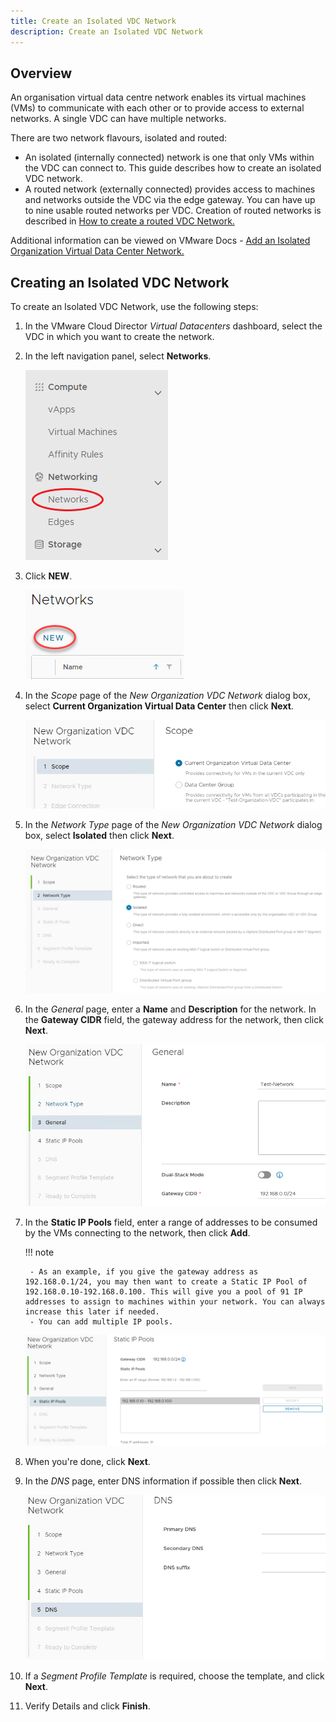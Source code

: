 ```yaml
---
title: Create an Isolated VDC Network
description: Create an Isolated VDC Network
---
```


## Overview

An organisation virtual data centre network enables its virtual machines (VMs) to communicate with each other or to provide access to external networks. A single VDC can have multiple networks.

There are two network flavours, isolated and routed:

- An isolated (internally connected) network is one that only VMs within the VDC can connect to. This guide describes how to create an isolated VDC network.
- A routed network (externally connected) provides access to machines and networks outside the VDC via the edge gateway. You can have up to nine usable routed networks per VDC. Creation of routed networks is described in [How to create a routed VDC Network.](create_a_routed_vdc_network.md)

Additional information can be viewed on VMware Docs - [Add an Isolated Organization Virtual Data Center Network.](https://docs.vmware.com/en/VMware-Cloud-Director/10.4/VMware-Cloud-Director-Tenant-Portal-Guide/GUID-BCF1FEB1-F50C-4E11-8453-EED101396D0D.html)

## Creating an Isolated VDC Network

To create an Isolated VDC Network, use the following steps:

1. In the VMware Cloud Director *Virtual Datacenters* dashboard, select the VDC in which you want to create the network.

1. In the left navigation panel, select **Networks**.

	![Networks](./assets/networks.png)

1. Click **NEW**.

	![New Network](./assets/networks_new.png)

1.  In the *Scope* page of the *New Organization VDC Network* dialog box, select **Current Organization Virtual Data Center** then click **Next**.

	![New VDC Network](./assets/networks_new_vdc.png)

1.  In the *Network Type* page of the *New Organization VDC Network* dialog box, select **Isolated** then click **Next**.

	![New Isolated Network](./assets/networks_new_type_isolated.png)

1. In the *General* page, enter a **Name** and **Description** for the network. In the **Gateway CIDR** field, the gateway address for the network, then click **Next**.

	![New Isolated Network General](./assets/networks_new_type_isolated_general.png)

1. In the **Static IP Pools** field, enter a range of addresses to be consumed by the VMs connecting to the network, then click **Add**.

	!!! note
	
		- As an example, if you give the gateway address as 192.168.0.1/24, you may then want to create a Static IP Pool of 192.168.0.10-192.168.0.100. This will give you a pool of 91 IP addresses to assign to machines within your network. You can always increase this later if needed.
		- You can add multiple IP pools.
	
	![New Isolated Network Pools](./assets/networks_new_type_isolated_pools.png)

1. When you're done, click **Next**.

1. In the *DNS* page, enter DNS information if possible then click **Next**.

	![New Isolated Network DNS](./assets/networks_new_type_isolated_dns.png)

1. If a *Segment Profile Template* is required, choose the template, and click **Next**.

1. Verify Details and click **Finish**.